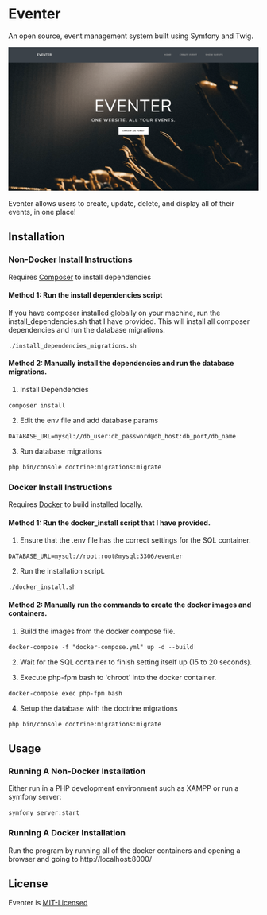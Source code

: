 # Eventer

An open source, event management system built using Symfony and Twig.

![alt text](media/homepage.png "Homepage")

Eventer allows users to create, update, delete, and display all of their events, in one place!

## Installation

### Non-Docker Install Instructions

Requires [Composer](https://getcomposer.org/) to install dependencies

#### Method 1: Run the install dependencies script

If you have composer installed globally on your machine, run the install_dependencies.sh that I have provided.
This will install all composer dependencies and run the database migrations.

`./install_dependencies_migrations.sh`

#### Method 2: Manually install the dependencies and run the database migrations.

1. Install Dependencies

`composer install`

2. Edit the env file and add database params

`DATABASE_URL=mysql://db_user:db_password@db_host:db_port/db_name`

3. Run database migrations

`php bin/console doctrine:migrations:migrate`

### Docker Install Instructions

Requires [Docker](https://www.docker.com/products/docker-desktop) to build installed locally.

#### Method 1: Run the docker_install script that I have provided.

1. Ensure that the .env file has the correct settings for the SQL container.

`DATABASE_URL=mysql://root:root@mysql:3306/eventer`

2. Run the installation script.

`./docker_install.sh`

#### Method 2: Manually run the commands to create the docker images and containers.

1. Build the images from the docker compose file.

`docker-compose -f "docker-compose.yml" up -d --build`

2. Wait for the SQL container to finish setting itself up (15 to 20 seconds).

3. Execute php-fpm bash to 'chroot' into the docker container.

`docker-compose exec php-fpm bash`

4. Setup the database with the doctrine migrations

`php bin/console doctrine:migrations:migrate`

## Usage

### Running A Non-Docker Installation

Either run in a PHP development environment such as XAMPP or run a symfony server:

`symfony server:start`

### Running A Docker Installation

Run the program by running all of the docker containers and opening a browser and going to http://localhost:8000/

## License

Eventer is [MIT-Licensed](LICENSE)

